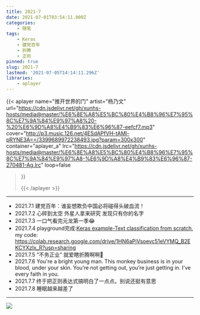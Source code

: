 ```yaml
---
title: 2021-7
date: 2021-07-01T03:54:11.000Z
categories:
    - 随笔
tags:
    - Keras
    - 建党百年
    - 折腾
    - 正则
pinned: true
slug: 2021-7
lastmod: '2021-07-05T14:14:11.296Z'
libraries:
    - aplayer
---
```

> 
<!--more-->


<!-- music -->


{{< aplayer 
name="推开世界的门"
artist="杨乃文"
url="https://cdn.jsdelivr.net/gh/xunhs-hosts/media@master/%E6%8E%A8%E5%BC%80%E4%B8%96%E7%95%8C%E7%9A%84%E9%97%A8%20-%20%E6%9D%A8%E4%B9%83%E6%96%87-eefcf7.mp3"
cover="http://p3.music.126.net/4ESdAPfVH-tAMl-pRYNE3A==/3399689972238493.jpg?param=300x300"
container="aplayer_a" 
lrc="https://cdn.jsdelivr.net/gh/xunhs-hosts/media@master/%E6%8E%A8%E5%BC%80%E4%B8%96%E7%95%8C%E7%9A%84%E9%97%A8-%E6%9D%A8%E4%B9%83%E6%96%87-270481-Ag.lrc"
loop=false 
>}}<div id="aplayer_a"></div>{{< /aplayer >}}


------------

<!-- content -->

- 2021.7.1 建党百年：谁妄想欺负中国必将碰得头破血流！
- 2021.7.2 心碎到太空 外星人拿来研究 发现只有你的名字
- 2021.7.3 一口气看完元龙第一季😂
- 2021.7.4 playground完成:[Keras example-Text classification from scratch](https://keras.io/examples/nlp/text_classification_from_scratch/), my code: https://colab.research.google.com/drive/1HN6aPjVsoevc51eVYMQ_B2EKCYXzIx_R?usp=sharing
- 2021.7.5 “不务正业” 就爱瞎折腾啊啊🍳
- 2021.7.6 You're a bright young man. This monkey business is in your blood, under your skin. You’re not getting out, you’re just getting in. I’ve every faith in you. 
- 2021.7.7 终于把正则表达式搞明白了一点点。别说还挺有意思
- 2021.7.8 睡眠越来越差了

---

<!-- pic -->
![](https://cdn.jsdelivr.net/gh/xunhs-hosts/pic@master/20210701115818.jpg)
